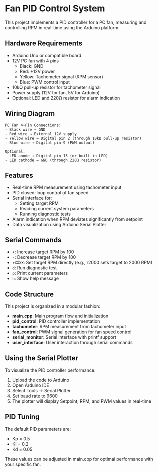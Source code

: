 # Fan PID Control System

This project implements a PID controller for a PC fan, measuring and controlling RPM in real-time using the Arduino platform.

## Hardware Requirements

- Arduino Uno or compatible board
- 12V PC fan with 4 pins
  - Black: GND
  - Red: +12V power
  - Yellow: Tachometer signal (RPM sensor)
  - Blue: PWM control input
- 10kΩ pull-up resistor for tachometer signal
- Power supply (12V for fan, 5V for Arduino)
- Optional: LED and 220Ω resistor for alarm indication

## Wiring Diagram

```
PC Fan 4-Pin Connections:
- Black wire → GND
- Red wire → External 12V supply
- Yellow wire → Digital pin 2 (through 10kΩ pull-up resistor)
- Blue wire → Digital pin 9 (PWM output)

Optional:
- LED anode → Digital pin 13 (or built-in LED)
- LED cathode → GND (through 220Ω resistor)
```

## Features

- Real-time RPM measurement using tachometer input
- PID closed-loop control of fan speed
- Serial interface for:
  - Setting target RPM
  - Reading current system parameters
  - Running diagnostic tests
- Alarm indication when RPM deviates significantly from setpoint
- Data visualization using Arduino Serial Plotter

## Serial Commands

- `+`: Increase target RPM by 100
- `-`: Decrease target RPM by 100
- `rXXXX`: Set target RPM directly (e.g., r2000 sets target to 2000 RPM)
- `d`: Run diagnostic test
- `p`: Print current parameters
- `h`: Show help message

## Code Structure

This project is organized in a modular fashion:

- **main.cpp**: Main program flow and initialization
- **pid_control**: PID controller implementation
- **tachometer**: RPM measurement from tachometer input
- **fan_control**: PWM signal generation for fan speed control
- **serial_monitor**: Serial interface with printf support
- **user_interface**: User interaction through serial commands

## Using the Serial Plotter

To visualize the PID controller performance:
1. Upload the code to Arduino
2. Open Arduino IDE
3. Select Tools → Serial Plotter
4. Set baud rate to 9600
5. The plotter will display Setpoint, RPM, and PWM values in real-time

## PID Tuning

The default PID parameters are:
- Kp = 0.5
- Ki = 0.2
- Kd = 0.05

These values can be adjusted in main.cpp for optimal performance with your specific fan. 